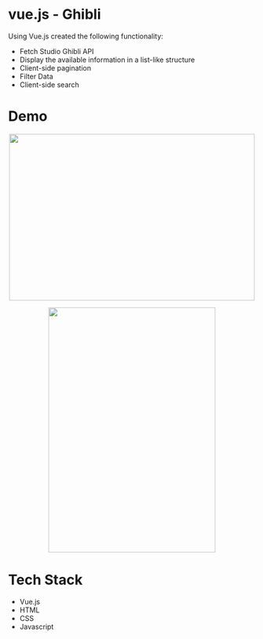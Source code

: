 # vue.js - Ghibli

Using Vue.js created the following functionality:

- Fetch Studio Ghibli API
- Display the available information in a list-like structure
- Client-side pagination
- Filter Data
- Client-side search

# Demo

<p align="center">
<a href="https://hannah-gkim.github.io/vue-js-Ghibli" >
   <img width="500" height="340" src="demo.GIF">
  </a>
</p>

<p align="center">
<a href="https://hannah-gkim.github.io/vue-js-Ghibli" >
   <img width="340" height="500" src="mobile.GIF">
  </a>
</p>

<!-- [![vue.js-Ghibli](/demo.GIF)](https://hannah-gkim.github.io/vue-js-Ghibli/)
[![vue.js-Ghibli](/mobile.GIF)](https://hannah-gkim.github.io/vue-js-Ghibli/) -->

# Tech Stack

- Vue.js
- HTML
- CSS
- Javascript
